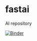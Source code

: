 # fastai
AI repository

[![Binder](https://mybinder.org/badge_logo.svg)](https://mybinder.org/v2/gh/aadimiro/pic-classifier/main?urlpath=%2Fvoila%2Frender%2Fphoto-classifier.ipynb)

